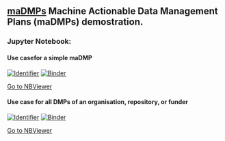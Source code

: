 ## [maDMPs](https://www.rd-alliance.org/madmps) Machine Actionable Data Management Plans (maDMPs) demostration. 

### Jupyter Notebook:

#### Use casefor a simple maDMP

[![Identifier](https://img.shields.io/badge/doi-10.14454%2Fw67k-5373-fca709.svg)](https://doi.org/10.14454/w67k-5373)
[![Binder](https://mybinder.org/badge_logo.svg)](https://mybinder.org/v2/gh/datacite/pidgraph-notebooks-python/master?filepath=dmp%2Fuser-story-single-dmp-connections.ipynb)

[Go to NBViewer](https://nbviewer.jupyter.org/github/datacite/pidgraph-notebooks-python/blob/master/dmp/user-story-single-dmp-connections.ipynb)


#### Use case for all DMPs of an organisation, repository, or funder

[![Identifier](https://img.shields.io/badge/doi-10.14454%2Fw67k-5373-fca709.svg)](https://doi.org/10.14454/w67k-5373)
[![Binder](https://mybinder.org/badge_logo.svg)](https://mybinder.org/v2/gh/datacite/pidgraph-notebooks-python/blob/master/dmp/user-story-all-dmps.ipynb)

[Go to NBViewer](https://nbviewer.jupyter.org/github/datacite/pidgraph-notebooks-python/blob/master/dmp/user-story-all-dmps.ipynb)

